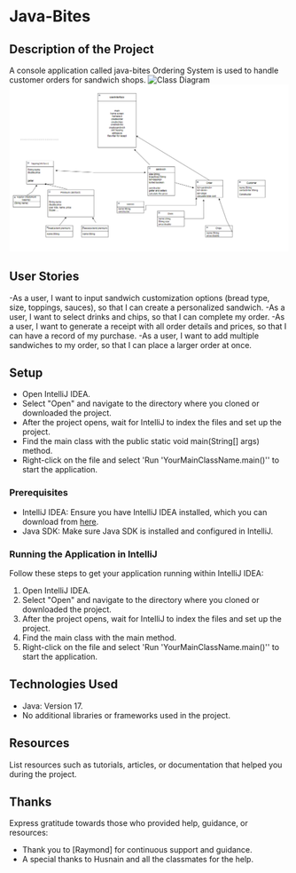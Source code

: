 # Java-Bites

## Description of the Project
A console application called java-bites Ordering System is used to handle customer orders for sandwich shops.
![Class Diagram](path/![img.png](img.png)to/your/class_diagram.png)
![img_1.png](img_1.png)

## User Stories

-As a user, I want to input sandwich customization options (bread type, size, toppings, sauces), so that I can create a personalized sandwich.
-As a user, I want to select drinks and chips, so that I can complete my order.
-As a user, I want to generate a receipt with all order details and prices, so that I can have a record of my purchase.
-As a user, I want to add multiple sandwiches to my order, so that I can place a larger order at once.

## Setup

- Open IntelliJ IDEA.
- Select "Open" and navigate to the directory where you cloned or downloaded the project.
- After the project opens, wait for IntelliJ to index the files and set up the project.
- Find the main class with the public static void main(String[] args) method.
- Right-click on the file and select 'Run 'YourMainClassName.main()'' to start the application.

### Prerequisites

- IntelliJ IDEA: Ensure you have IntelliJ IDEA installed, which you can download from [here](https://www.jetbrains.com/idea/download/).
- Java SDK: Make sure Java SDK is installed and configured in IntelliJ.

### Running the Application in IntelliJ

Follow these steps to get your application running within IntelliJ IDEA:

1. Open IntelliJ IDEA.
2. Select "Open" and navigate to the directory where you cloned or downloaded the project.
3. After the project opens, wait for IntelliJ to index the files and set up the project.
4. Find the main class with the main method.
5. Right-click on the file and select 'Run 'YourMainClassName.main()'' to start the application.

## Technologies Used

- Java: Version 17.
- No additional libraries or frameworks used in the project.

## Resources

List resources such as tutorials, articles, or documentation that helped you during the project.

## Thanks

Express gratitude towards those who provided help, guidance, or resources:

- Thank you to [Raymond] for continuous support and guidance.
- A special thanks to Husnain and all the classmates for the help.
